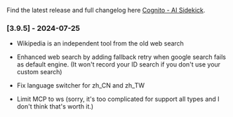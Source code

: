 Find the latest release and full changelog here [Cognito - AI Sidekick](https://github.com/3-ark/Cognito-AI_Sidekick/releases).

### [3.9.5] - 2024-07-25

* Wikipedia is an independent tool from the old web search

* Enhanced web search by adding fallback retry when google search fails as default engine. (It won't record your ID search if you don't use your custom search)

* Fix language switcher for zh_CN and zh_TW

* Limit MCP to ws (sorry, it's too complicated for support all types and I don't think that's worth it.)
